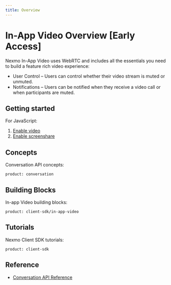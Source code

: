 ```yaml
---
title: Overview
---
```


# In-App Video Overview [Early Access]

Nexmo In-App Video uses WebRTC and includes all the essentials you need to build a feature rich video experience:

* User Control – Users can control whether their video stream is muted or unmuted.
* Notifications  – Users can be notified when they receive a video call or when participants are muted.

## Getting started

For JavaScript:

1. [Enable video](/client-sdk/in-app-video/guides/enable-video)
2. [Enable screenshare](/client-sdk/in-app-video/guides/enable-screenshare)

## Concepts

Conversation API concepts:

```concept_list
product: conversation
```

## Building Blocks

In-app Video building blocks:

```building_block_list
product: client-sdk/in-app-video
```

## Tutorials

Nexmo Client SDK tutorials:

```tutorials
product: client-sdk
```

## Reference

* [Conversation API Reference](/api/conversation)

